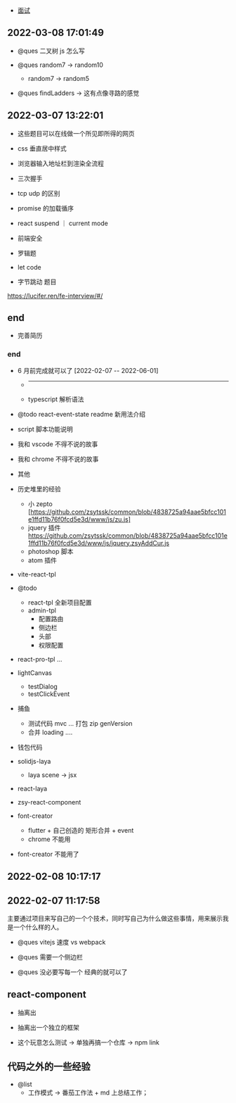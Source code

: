 - [面试](./reviewNote.md)

## 2022-03-08 17:01:49

- @ques 二叉树 js 怎么写

- @ques random7 -> random10

  - random7 -> random5

- @ques findLadders -> 这有点像寻路的感觉

## 2022-03-07 13:22:01

- 这些题目可以在线做一个所见即所得的网页

- css 垂直居中样式

- 浏览器输入地址栏到渲染全流程

- 三次握手

- tcp udp 的区别

- promise 的加载循序

- react suspend ｜ current mode

- 前端安全

- 罗辑题

- let code

- 字节跳动 题目

https://lucifer.ren/fe-interview/#/

## end

- 完善简历

### end

- 6 月前完成就可以了 [2022-02-07 -- 2022-06-01]

  - ***
  - typescript 解析语法

- @todo react-event-state readme 新用法介绍

- script 脚本功能说明
- 我和 vscode 不得不说的故事
- 我和 chrome 不得不说的故事
- 其他

- 历史堆里的经验
  - 小 zepto [https://github.com/zsytssk/common/blob/4838725a94aae5bfcc101e1ffd11b76f0fcd5e3d/www/js/zu.js]
  - jquery 插件 https://github.com/zsytssk/common/blob/4838725a94aae5bfcc101e1ffd11b76f0fcd5e3d/www/js/jquery.zsyAddCur.js
  - photoshop 脚本
  - atom 插件
- vite-react-tpl
- @todo

  - react-tpl 全新项目配置
  - admin-tpl
    - 配置路由
    - 侧边栏
    - 头部
    - 权限配置

- react-pro-tpl ...

- lightCanvas

  - testDialog
  - testClickEvent

- 捕鱼

  - 测试代码 mvc ... 打包 zip genVersion
  - 合并 loading ....

- 钱包代码

- solidjs-laya

  - laya scene -> jsx

- react-laya

- zsy-react-component

- font-creator
  - flutter + 自己创造的 矩形合并 + event
  - chrome 不能用
- font-creator 不能用了

## 2022-02-08 10:17:17

## 2022-02-07 11:17:58

主要通过项目来写自己的一个个技术，同时写自己为什么做这些事情，用来展示我是一个什么样的人。

- @ques vitejs 速度 vs webpack

- @ques 需要一个侧边栏

- @ques 没必要写每一个 经典的就可以了

## react-component

- 抽离出

- 抽离出一个独立的框架

- 这个玩意怎么测试 -> 单独再搞一个仓库 -> npm link

## 代码之外的一些经验

- @list
  - 工作模式 -> 番茄工作法 + md 上总结工作；
